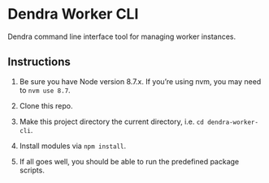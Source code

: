 # Dendra Worker CLI

Dendra command line interface tool for managing worker instances.


## Instructions

1. Be sure you have Node version 8.7.x. If you’re using nvm, you may need to `nvm use 8.7`.

2. Clone this repo.

3. Make this project directory the current directory, i.e. `cd dendra-worker-cli`.

4. Install modules via `npm install`.

5. If all goes well, you should be able to run the predefined package scripts.
